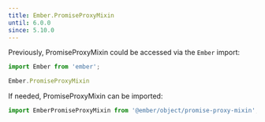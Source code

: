 ```yaml
---
title: Ember.PromiseProxyMixin
until: 6.0.0
since: 5.10.0
---
```



Previously, PromiseProxyMixin could be accessed via the `Ember` import:
```js
import Ember from 'ember';

Ember.PromiseProxyMixin

```

 If needed, PromiseProxyMixin can be imported:
```js
import EmberPromiseProxyMixin from '@ember/object/promise-proxy-mixin';```
